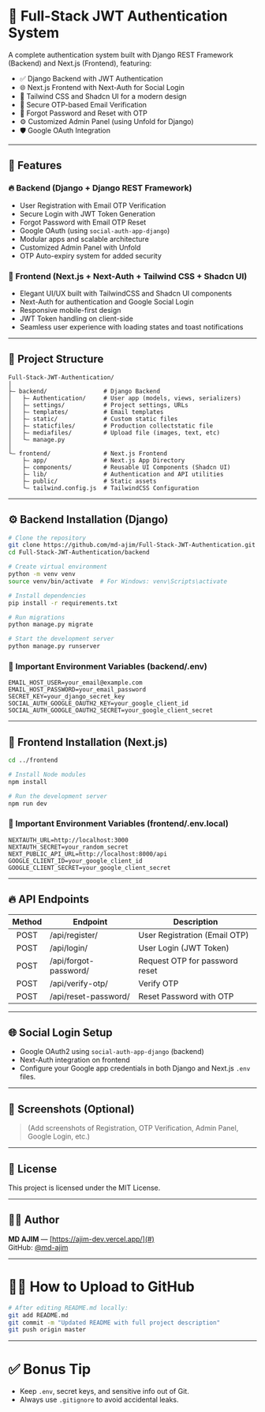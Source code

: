 # 🔐 Full-Stack JWT Authentication System

A complete authentication system built with Django REST Framework (Backend) and Next.js (Frontend), featuring:

- ✅ Django Backend with JWT Authentication
- 🌐 Next.js Frontend with Next-Auth for Social Login
- 🎨 Tailwind CSS and Shadcn UI for a modern design
- 🔐 Secure OTP-based Email Verification
- 🔁 Forgot Password and Reset with OTP
- ⚙️ Customized Admin Panel (using Unfold for Django)
- 🛡️ Google OAuth Integration

---

## 🚀 Features

### 🔥 Backend (Django + Django REST Framework)
- User Registration with Email OTP Verification
- Secure Login with JWT Token Generation
- Forgot Password with Email OTP Reset
- Google OAuth (using `social-auth-app-django`)
- Modular apps and scalable architecture
- Customized Admin Panel with Unfold
- OTP Auto-expiry system for added security

### 🎨 Frontend (Next.js + Next-Auth + Tailwind CSS + Shadcn UI)
- Elegant UI/UX built with TailwindCSS and Shadcn UI components
- Next-Auth for authentication and Google Social Login
- Responsive mobile-first design
- JWT Token handling on client-side
- Seamless user experience with loading states and toast notifications

---

## 📁 Project Structure

```
Full-Stack-JWT-Authentication/
│
├— backend/                # Django Backend
│   ├— Authentication/     # User app (models, views, serializers)
│   ├— settings/           # Project settings, URLs
│   ├— templates/          # Email templates
│   ├— static/             # Custom static files
│   ├— staticfiles/        # Production collectstatic file
│   ├— mediafiles/         # Upload file (images, text, etc) 
│   └— manage.py
│
└— frontend/               # Next.js Frontend
    ├— app/                # Next.js App Directory
    ├— components/         # Reusable UI Components (Shadcn UI)
    ├— lib/                # Authentication and API utilities
    ├— public/             # Static assets
    └— tailwind.config.js  # TailwindCSS Configuration
```

---

## ⚙️ Backend Installation (Django)

```bash
# Clone the repository
git clone https://github.com/md-ajim/Full-Stack-JWT-Authentication.git
cd Full-Stack-JWT-Authentication/backend

# Create virtual environment
python -m venv venv
source venv/bin/activate  # For Windows: venv\Scripts\activate

# Install dependencies
pip install -r requirements.txt

# Run migrations
python manage.py migrate

# Start the development server
python manage.py runserver
```

### 🔑 Important Environment Variables (backend/.env)

```
EMAIL_HOST_USER=your_email@example.com
EMAIL_HOST_PASSWORD=your_email_password
SECRET_KEY=your_django_secret_key
SOCIAL_AUTH_GOOGLE_OAUTH2_KEY=your_google_client_id
SOCIAL_AUTH_GOOGLE_OAUTH2_SECRET=your_google_client_secret
```

---

## 🎨 Frontend Installation (Next.js)

```bash
cd ../frontend

# Install Node modules
npm install

# Run the development server
npm run dev
```

### 🔑 Important Environment Variables (frontend/.env.local)

```
NEXTAUTH_URL=http://localhost:3000
NEXTAUTH_SECRET=your_random_secret
NEXT_PUBLIC_API_URL=http://localhost:8000/api
GOOGLE_CLIENT_ID=your_google_client_id
GOOGLE_CLIENT_SECRET=your_google_client_secret
```

---

## 🔥 API Endpoints

| Method | Endpoint                  | Description                        |
|:------:|----------------------------|------------------------------------|
| POST   | /api/register/              | User Registration (Email OTP)      |
| POST   | /api/login/                 | User Login (JWT Token)             |
| POST   | /api/forgot-password/       | Request OTP for password reset     |
| POST   | /api/verify-otp/            | Verify OTP                         |
| POST   | /api/reset-password/        | Reset Password with OTP            |

---

## 🌐 Social Login Setup

- Google OAuth2 using `social-auth-app-django` (backend)
- Next-Auth integration on frontend
- Configure your Google app credentials in both Django and Next.js `.env` files.

---

## 📸 Screenshots (Optional)

> (Add screenshots of Registration, OTP Verification, Admin Panel, Google Login, etc.)

---

## 📃 License

This project is licensed under the MIT License.

---

## 👨‍💼 Author

**MD AJIM** — [https://ajim-dev.vercel.app/](#)  
GitHub: [@md-ajim](#)

---

# 👨‍💼 How to Upload to GitHub

```bash
# After editing README.md locally:
git add README.md
git commit -m "Updated README with full project description"
git push origin master
```

---

# ✅ Bonus Tip

- Keep `.env`, secret keys, and sensitive info out of Git.
- Always use `.gitignore` to avoid accidental leaks.

